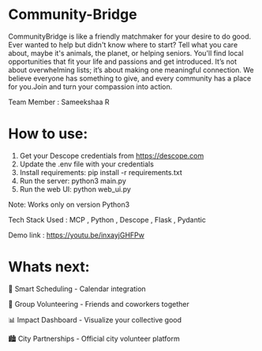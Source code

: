 # Community-Bridge

CommunityBridge is like a friendly matchmaker for your desire to do good. Ever wanted to help but didn't know where to start? Tell what you care about, maybe it's animals, the planet, or helping seniors. You'll find local opportunities that fit your life and passions and get introduced. It’s not about overwhelming lists; it’s about making one meaningful connection. We believe everyone has something to give, and every community has a place for you.Join and turn your compassion into action.

Team Member : Sameekshaa R

# How to use:
1. Get your Descope credentials from https://descope.com
2. Update the .env file with your credentials
3. Install requirements: pip install -r requirements.txt
4. Run the server: python3 main.py
5. Run the web UI: python web_ui.py


Note: Works only on version Python3


Tech Stack Used : MCP , Python , Descope , Flask , Pydantic

Demo link : https://youtu.be/inxayjGHFPw

# Whats next: 
📅 Smart Scheduling - Calendar integration

👥 Group Volunteering - Friends and coworkers together 

📊 Impact Dashboard - Visualize your collective good

🏙 City Partnerships - Official city volunteer platform
